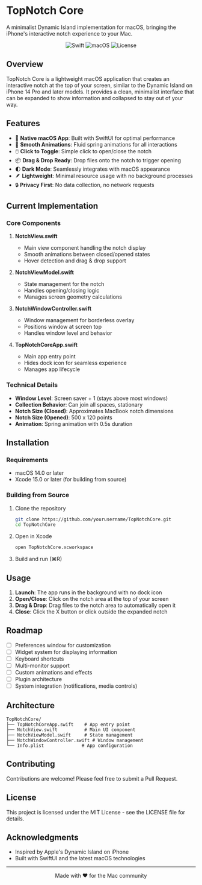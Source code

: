 # TopNotch Core

A minimalist Dynamic Island implementation for macOS, bringing the iPhone's interactive notch experience to your Mac.

<div align="center">
  
  ![Swift](https://img.shields.io/badge/Swift-5.9-orange.svg)
  ![macOS](https://img.shields.io/badge/macOS-14.0+-blue.svg)
  ![License](https://img.shields.io/badge/License-MIT-green.svg)
  
</div>

## Overview

TopNotch Core is a lightweight macOS application that creates an interactive notch at the top of your screen, similar to the Dynamic Island on iPhone 14 Pro and later models. It provides a clean, minimalist interface that can be expanded to show information and collapsed to stay out of your way.

## Features

- 🎯 **Native macOS App**: Built with SwiftUI for optimal performance
- 🎨 **Smooth Animations**: Fluid spring animations for all interactions
- 🖱️ **Click to Toggle**: Simple click to open/close the notch
- 📦 **Drag & Drop Ready**: Drop files onto the notch to trigger opening
- 🌓 **Dark Mode**: Seamlessly integrates with macOS appearance
- 🪶 **Lightweight**: Minimal resource usage with no background processes
- 🔒 **Privacy First**: No data collection, no network requests

## Current Implementation

### Core Components

1. **NotchView.swift**
   - Main view component handling the notch display
   - Smooth animations between closed/opened states
   - Hover detection and drag & drop support

2. **NotchViewModel.swift**
   - State management for the notch
   - Handles opening/closing logic
   - Manages screen geometry calculations

3. **NotchWindowController.swift**
   - Window management for borderless overlay
   - Positions window at screen top
   - Handles window level and behavior

4. **TopNotchCoreApp.swift**
   - Main app entry point
   - Hides dock icon for seamless experience
   - Manages app lifecycle

### Technical Details

- **Window Level**: Screen saver + 1 (stays above most windows)
- **Collection Behavior**: Can join all spaces, stationary
- **Notch Size (Closed)**: Approximates MacBook notch dimensions
- **Notch Size (Opened)**: 500 x 120 points
- **Animation**: Spring animation with 0.5s duration

## Installation

### Requirements
- macOS 14.0 or later
- Xcode 15.0 or later (for building from source)

### Building from Source

1. Clone the repository
   ```bash
   git clone https://github.com/yourusername/TopNotchCore.git
   cd TopNotchCore
   ```

2. Open in Xcode
   ```bash
   open TopNotchCore.xcworkspace
   ```

3. Build and run (⌘R)

## Usage

1. **Launch**: The app runs in the background with no dock icon
2. **Open/Close**: Click on the notch area at the top of your screen
3. **Drag & Drop**: Drag files to the notch area to automatically open it
4. **Close**: Click the X button or click outside the expanded notch

## Roadmap

- [ ] Preferences window for customization
- [ ] Widget system for displaying information
- [ ] Keyboard shortcuts
- [ ] Multi-monitor support
- [ ] Custom animations and effects
- [ ] Plugin architecture
- [ ] System integration (notifications, media controls)

## Architecture

```
TopNotchCore/
├── TopNotchCoreApp.swift    # App entry point
├── NotchView.swift          # Main UI component
├── NotchViewModel.swift     # State management
├── NotchWindowController.swift # Window management
└── Info.plist              # App configuration
```

## Contributing

Contributions are welcome! Please feel free to submit a Pull Request.

## License

This project is licensed under the MIT License - see the LICENSE file for details.

## Acknowledgments

- Inspired by Apple's Dynamic Island on iPhone
- Built with SwiftUI and the latest macOS technologies

---

<div align="center">
  Made with ❤️ for the Mac community
</div>
